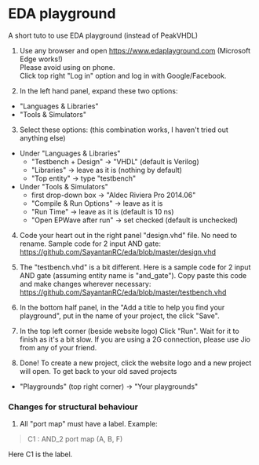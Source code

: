 # EDA playground

A short tuto to use EDA playground (instead of PeakVHDL)

1. Use any browser and open https://www.edaplayground.com (Microsoft Edge works!)  
Please avoid using on phone.  
Click top right "Log in" option and log in with Google/Facebook.  

2. In the left hand panel, expand these two options:  
- "Languages & Libraries"  
- "Tools & Simulators"  

3. Select these options: (this combination works, I haven't tried out anything else)  
- Under "Languages & Libraries"  
  - "Testbench + Design" -> "VHDL" (default is Verilog)  
  - "Libraries" -> leave as it is (nothing by default)  
  - "Top entity" -> type "testbench"  
- Under "Tools & Simulators"  
  - first drop-down box -> "Aldec Riviera Pro 2014.06"  
  - "Compile & Run Options" -> leave as it is  
  - "Run Time" -> leave as it is (default is 10 ns)  
  - "Open EPWave after run" -> set checked (default is unchecked)  

4. Code your heart out in the right panel "design.vhd" file. No need to rename. Sample code for 2 input AND gate:
https://github.com/SayantanRC/eda/blob/master/design.vhd

5. The "testbench.vhd" is a bit different. Here is a sample code for 2 input AND gate (assuming entity name is "and_gate"). Copy paste this code and make changes wherever necessary:  
https://github.com/SayantanRC/eda/blob/master/testbench.vhd  

6. In the bottom half panel, in the "Add a title to help you find your playground", put in the name of your project, the click "Save".  

7. In the top left corner (beside website logo) Click "Run". Wait for it to finish as it's a bit slow. If you are using a 2G connection, please use Jio from any of your friend.  

8. Done! To create a new project, click the website logo and a new project will open. To get back to your old saved projects
- "Playgrounds" (top right corner) -> "Your playgrounds"  

### Changes for structural behaviour

1. All "port map" must have a label. Example:  
> C1 : AND_2 port map (A, B, F)

Here C1 is the label.
